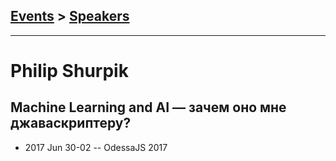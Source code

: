 ## [Events](../README.md) > [Speakers](../speakers.md)
---

# Philip Shurpik

## Machine Learning and AI — зачем оно мне джаваскриптеру?
- 2017 Jun 30-02 -- OdessaJS 2017    
